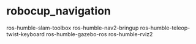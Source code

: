 # robocup_navigation
ros-humble-slam-toolbox 
ros-humble-nav2-bringup 
ros-humble-teleop-twist-keyboard 
ros-humble-gazebo-ros 
ros-humble-rviz2 
